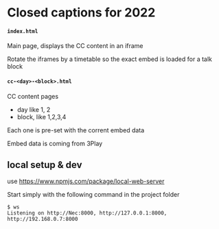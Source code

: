 # Closed captions for 2022



#### `index.html`

Main page, displays the CC content in an iframe

Rotate the iframes by a timetable so the exact embed is loaded for a talk block 


#### `cc-<day>-<block>.html`

CC content pages

* day like 1, 2
* block, like 1,2,3,4
 
Each one is pre-set with the 
corrent embed data

Embed data is coming from 3Play


## local setup & dev

use https://www.npmjs.com/package/local-web-server

Start simply with the following command in the project folder

```
$ ws
Listening on http://Nec:8000, http://127.0.0.1:8000, http://192.168.0.7:8000
```
